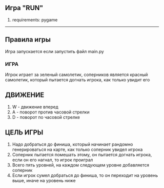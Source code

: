 Игра "RUN" 
---
1) requirements: pygame
---
Правила игры
---
Игра запускается если запустить файл main.py
### ИГРА

Игрок играет за зеленый самолетик, соперников является красный самолетик, который пытается догнать игрока, как только увидит его

## ДВИЖЕНИЕ
1) W - движение вперед
2) A - поворот против часовой стрелки
3) D - поворот по часовой стрелке

## ЦЕЛЬ ИГРЫ
1) Надо добраться до финиша, который начинает рандомно генерироваться на карте, как только соперник увидел игрока
2) Соперник пытается помешать этому, он пытается догнать игрока, если он его нагнал, то игрок проиграл
3) Всего пять уровней, на каждом следующем уровне добавляется соперник
4) Если игрок сумел добраться до финиша, то он переходит на уровень выше, иначе на уровень ниже

